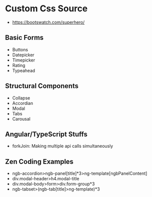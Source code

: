 # Custom Css Source

* <https://bootswatch.com/superhero/>

## Basic Forms

* Buttons
* Datepicker
* Timepicker
* Rating
* Typeahead

## Structural Components

* Collapse
* Accordian
* Modal
* Tabs
* Carousal

## Angular/TypeScript Stuffs

* forkJoin: Making multiple api calls simultaneously

## Zen Coding Examples

* ngb-accordion>ngb-panel[title]*3>ng-template[ngbPanelContent]
* div.modal-header>h4.modal-title
* div.modal-body>form>div.form-group*3
* ngb-tabset>(ngb-tab[title]>ng-template)*3
